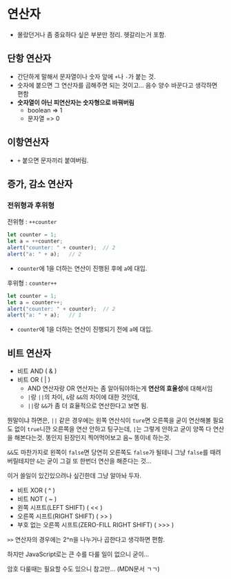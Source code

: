 # 연산자

* 몰랐던거나 좀 중요하다 싶은 부분만 정리. 헷갈리는거 포함.  

## 단항 연산자
* 간단하게 말해서 문자열이나 숫자 앞에 `+`나 `-`가 붙는 것.
* 숫자에 붙으면 그 연산자를 곱해주면 되는 것이고... 음수 양수 바꾼다고 생각하면 편함
* **숫자열이 아닌 피연산자는 숫자형으로 바꿔버림**
  * boolean => 1
  * 문자열 => 0

## 이항연산자
* `+` 붙으면 문자끼리 붙여버림.


## 증가, 감소 연산자

### 전위형과 후위형

전위형 : `++counter`
```javascript
let counter = 1;
let a = ++counter;
alert("counter: " + counter);  // 2
alert("a: " + a);   // 2
```
* `counter`에 1을 더하는 연산이 진행된 후에 `a`에 대입.

후위형 : `counter++`
```javascript
let counter = 1;
let a = counter++;
alert("counter: " + counter);  // 2
alert("a: " + a);   // 1
```
* `counter`에 1을 더하는 연산이 진행되기 전에 `a`에 대입.

## 비트 연산자

* 비트 AND ( & )
* 비트 OR ( | )
  * AND 연산자랑 OR 연산자는 좀 알아둬야하는게 **연산의 효율성**에 대해서임
  * `|`랑 `||`의 차이, `&`랑 `&&`의 차이에 대한 것인데, 
  * `||`랑 `&&`가 좀 더 효율적으로 연산한다고 보면 됨.

뭔말이냐 하면은, `||` 같은 경우에는 왼쪽 연산식이 `ture`면 오른쪽을 굳이 연산해볼 필요도 없이 `true`니깐 오른쪽을 연산 안하고 팅구는데,
`|`는 그렇게 안하고 굳이 양쪽 다 연산을 해본다는것. 똥인지 된장인지 찍어먹어보고 음~ 똥이네 하는것. 

`&&`도 마찬가지로 왼쪽이 `false`면 당연히 오른쪽도 `false`가 될테니 그냥 `false`를 때려버릴테지만 
`&`는 굳이 그걸 또 한번더 연산을 해준다는 것...

이거 쓸일이 있긴있으려나 싶긴한데 그냥 알아놔 두자.

* 비트 XOR ( ^ )
* 비트 NOT ( ~ )
* 왼쪽 시프트(LEFT SHIFT) ( << )
* 오른쪽 시프트(RIGHT SHIFT) ( >> )
* 부호 없는 오른쪽 시프트(ZERO-FILL RIGHT SHIFT) ( >>> )

`>>` 연산자의 경우에는 2^n을 나누거나 곱한다고 생각하면 편함. 

하지만 JavaScript로는 큰 수를 다룰 일이 없으니 굳이...

암호 다룰때는 필요할 수도 있으니 참고만... (MDN문서 ㄱㄱ)
